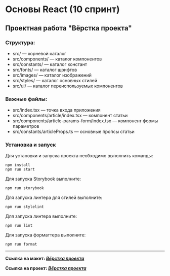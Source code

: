# Основы React (10 спринт)

## Проектная работа "Вёрстка проекта"

### Структура:

- src/ — корневой каталог
- src/components/ — каталог компонентов
- src/constants/ — каталог констант
- src/fonts/ — каталог шрифтов
- src/images/ — каталог изображений
- src/styles/ — каталог основных стилей
- src/ui/ — каталог переиспользуемых компонентов

### Важные файлы:

- src/index.tsx — точка входа приложения
- src/components/article/index.tsx — компонент статьи
- src/components/article-params-form/index.tsx — компонент формы параметров
- src/constants/articleProps.ts — основные пропсы статьи

### Установка и запуск

Для установки и запуска проекта необходимо выполнить команды:

```
npm install
npm run start
```

Для запуска Storybook выполните:

```
npm run storybook
```

Для запуска линтера для стилей выполните:

```
npm run stylelint
```

Для запуска линтера выполните:

```
npm run lint
```

Для запуска форматтера выполните:

```
npm run format
```

---

**Ссылка на макет: _[Вёрстка проекта](https://www.figma.com/file/FEeiiGLOsE7ktXbPpBxYoD/Custom-dropdown?type=design&node-id=0%3A1&mode=design&t=eXRJnWC6Xsuw0qR4-1)_**

**Ссылка на проект: _[Вёрстка проекта](https://github.com/alexandr-rodionov/blog-customizer.git)_**
